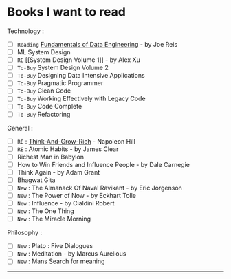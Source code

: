 # Books I want to read 

Technology : 
- [ ] `Reading` [Fundamentals of Data Engineering](Summary-Fundamentals-of-Data-Engineering.canvas) - by Joe Reis 
- [ ] ML System Design 
- [ ] `RE` [[System Design Volume 1]] - by Alex Xu
- [ ] `To-Buy` System Design Volume 2 
- [ ] `To-Buy` Designing Data Intensive Applications
- [ ] `To-Buy` Pragmatic Programmer
- [ ] `To-Buy` Clean Code
- [ ] `To-Buy` Working Effectively with Legacy Code
- [ ] `To-Buy` Code Complete
- [ ] `To-Buy` Refactoring

General : 
- [ ] `RE` : [Think-And-Grow-Rich](Summary-Think-And-Grow-Rich.canvas) - Napoleon Hill 
- [ ] `RE` : Atomic Habits - by James Clear
- [ ] Richest Man in Babylon 
- [ ] How to Win Friends and Influence People - by Dale Carnegie
- [ ] Think Again - by Adam Grant 
- [ ] Bhagwat Gita 
- [ ] `New` : The Almanack Of Naval Ravikant - by Eric Jorgenson
- [ ] `New` : The Power of Now - by Eckhart Tolle
- [ ] `New` : Influence - by Cialdini Robert
- [ ] `New` : The One Thing
- [ ] `New` : The Miracle Morning 

Philosophy : 
- [ ] `New` : Plato : Five Dialogues
- [ ] `New` : Meditation - by Marcus Aurelious
- [ ] `New` : Mans Search for meaning

----